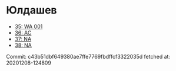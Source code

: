 # Юлдашев
- [35: WA 001](35.md)
- [36: AC](36.md)
- [37: NA](37.md)
- [38: NA](38.md)

Commit: c43b51dbf649380ae7ffe7769fbdffcf3322035d
 fetched at: 20201208-124809
